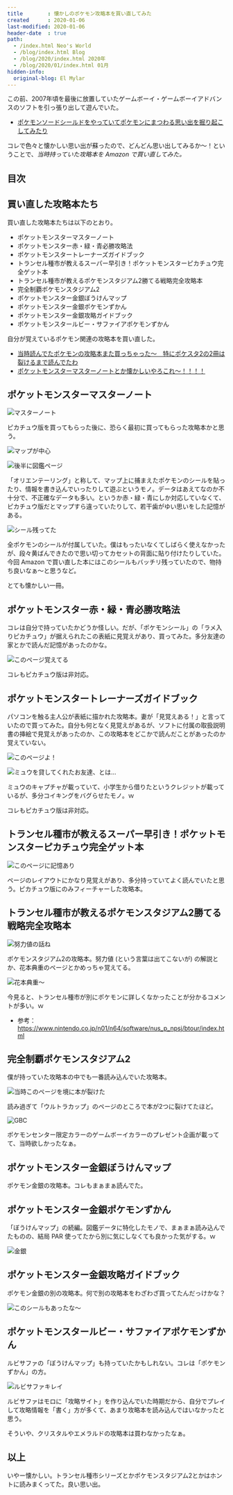 ```yaml
---
title        : 懐かしのポケモン攻略本を買い直してみた
created      : 2020-01-06
last-modified: 2020-01-06
header-date  : true
path:
  - /index.html Neo's World
  - /blog/index.html Blog
  - /blog/2020/index.html 2020年
  - /blog/2020/01/index.html 01月
hidden-info:
  original-blog: El Mylar
---
```


この前、2007年頃を最後に放置していたゲームボーイ・ゲームボーイアドバンスのソフトを引っ張り出して遊んでいた。

- [ポケモンソードシールドをやっていてポケモンにまつわる思い出を掘り起こしてみたり](/blog/2019/12/17-01.html)

コレで色々と懐かしい思い出が蘇ったので、どんどん思い出してみるか～！ということで、_当時持っていた攻略本を Amazon で買い直してみた。_

## 目次

## 買い直した攻略本たち

買い直した攻略本たちは以下のとおり。

- ポケットモンスターマスターノート
- ポケットモンスター赤・緑・青必勝攻略法
- ポケットモンスタートレーナーズガイドブック
- トランセル種市が教えるスーパー早引き！ポケットモンスターピカチュウ完全ゲット本
- トランセル種市が教えるポケモンスタジアム2勝てる戦略完全攻略本
- 完全制覇ポケモンスタジアム2
- ポケットモンスター金銀ぼうけんマップ
- ポケットモンスター金銀ポケモンずかん
- ポケットモンスター金銀攻略ガイドブック
- ポケットモンスタールビー・サファイアポケモンずかん

自分が覚えているポケモン関連の攻略本を買い直した。

- [当時読んでたポケモンの攻略本また買っちゃった〜　特にポケスタ2の2冊は裂けるまで読んでたわ](https://www.instagram.com/p/B5-NAaqpZSw/)
- [ポケットモンスターマスターノートとか懐かしいやろこれ〜！！！！](https://www.instagram.com/p/B6AoZwlpbhS/)

## ポケットモンスターマスターノート

![マスターノート](./06-01-11.jpg)

ピカチュウ版を買ってもらった後に、恐らく最初に買ってもらった攻略本かと思う。

![マップが中心](./06-01-12.jpg)

![後半に図鑑ページ](./06-01-13.jpg)

「オリエンテーリング」と称して、マップ上に捕まえたポケモンのシールを貼ったり、情報を書き込んでいったりして遊ぶというモノ。データはあえてなのか不十分で、不正確なデータも多い。というか赤・緑・青にしか対応していなくて、ピカチュウ版だとマップすら違っていたりして、若干歯がゆい思いをした記憶がある。

![シール残ってた](./06-01-14.jpg)

全ポケモンのシールが付属していた。僕はもったいなくてしばらく使えなかったが、段々黄ばんできたので思い切ってカセットの背面に貼り付けたりしていた。今回 Amazon で買い直した本にはこのシールもバッチリ残っていたので、物持ち良いなぁ～と思うなど。

とても懐かしい一冊。

## ポケットモンスター赤・緑・青必勝攻略法

コレは自分で持っていたかどうか怪しい。だが、「ポケモンシール」の「ラメ入りピカチュウ」が据えられたこの表紙に見覚えがあり、買ってみた。多分友達の家とかで読んだ記憶があったのかな。

![このページ覚えてる](./06-01-10.jpg)

コレもピカチュウ版は非対応。

## ポケットモンスタートレーナーズガイドブック

パソコンを触る主人公が表紙に描かれた攻略本。妻が「見覚えある！」と言っていたので買ってみた。自分も何となく見覚えがあるが、ソフトに付属の取扱説明書の挿絵で見覚えがあったのか、この攻略本をどこかで読んだことがあったのか覚えていない。

![このページよ！](./06-01-08.jpg)

![ミュウを貸してくれたお友達、とは…](./06-01-09.jpg)

ミュウのキャプチャが載っていて、小学生から借りたというクレジットが載っているが、多分コイキングをバグらせたモノ。ｗ

コレもピカチュウ版は非対応。

## トランセル種市が教えるスーパー早引き！ポケットモンスターピカチュウ完全ゲット本

![このページに記憶あり](./06-01-15.jpg)

ページのレイアウトにかなり見覚えがあり、多分持っていてよく読んでいたと思う。ピカチュウ版にのみフィーチャーした攻略本。

## トランセル種市が教えるポケモンスタジアム2勝てる戦略完全攻略本

![努力値の話ね](./06-01-01.jpg)

ポケモンスタジアム2の攻略本。努力値 (という言葉は出てこないが) の解説とか、花本典重のページとかめっちゃ覚えてる。

![花本典重〜](./06-01-02.jpg)

今見ると、トランセル種市が別にポケモンに詳しくなかったことが分かるコメントが多い。ｗ

- 参考：<https://www.nintendo.co.jp/n01/n64/software/nus_p_npsj/btour/index.html>

## 完全制覇ポケモンスタジアム2

僕が持っていた攻略本の中でも一番読み込んでいた攻略本。

![当時このページを境に本が裂けた](./06-01-03.jpg)

読み過ぎて「ウルトラカップ」のページのところで本が2つに裂けてたほど。

![GBC](./06-01-04.jpg)

ポケモンセンター限定カラーのゲームボーイカラーのプレゼント企画が載ってて、当時欲しかったなぁ。

## ポケットモンスター金銀ぼうけんマップ

ポケモン金銀の攻略本。コレもまぁまぁ読んでた。

## ポケットモンスター金銀ポケモンずかん

「ぼうけんマップ」の続編。図鑑データに特化したモノで、まぁまぁ読み込んでたものの、結局 PAR 使ってたから別に気にしなくても良かった気がする。ｗ

![金銀](./06-01-06.jpg)

## ポケットモンスター金銀攻略ガイドブック

ポケモン金銀の別の攻略本。何で別の攻略本をわざわざ買ってたんだっけかな？

![このシールもあったな〜](./06-01-05.jpg)

## ポケットモンスタールビー・サファイアポケモンずかん

ルビサファの「ぼうけんマップ」も持っていたかもしれない。コレは「ポケモンずかん」の方。

![ルビサファキレイ](./06-01-07.jpg)

ルビサファはモロに「攻略サイト」を作り込んでいた時期だから、自分でプレイして攻略情報を「書く」方が多くて、あまり攻略本を読み込んではいなかったと思う。

そういや、クリスタルやエメラルドの攻略本は買わなかったなぁ。

## 以上

いやー懐かしい。トランセル種市シリーズとかポケモンスタジアム2とかはホントに読みまくってた。良い思い出。
